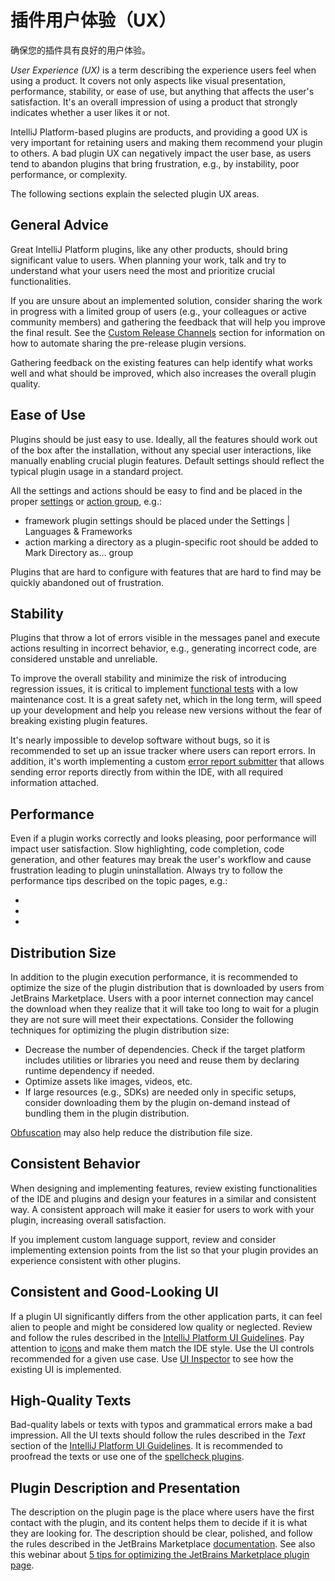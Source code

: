 <!-- Copyright 2000-2023 JetBrains s.r.o. and contributors. Use of this source code is governed by the Apache 2.0 license. -->

# 插件用户体验（UX）

<link-summary>确保您的插件具有良好的用户体验。</link-summary>

_User Experience (UX)_ is a term describing the experience users feel when using a product.
It covers not only aspects like visual presentation, performance, stability, or ease of use, but anything that affects the user's satisfaction.
It's an overall impression of using a product that strongly indicates whether a user likes it or not.

IntelliJ Platform-based plugins are products, and providing a good UX is very important for retaining users and making them recommend your plugin to others.
A bad plugin UX can negatively impact the user base, as users tend to abandon plugins that bring frustration, e.g., by instability, poor performance, or complexity.

The following sections explain the selected plugin UX areas.

## General Advice

Great IntelliJ Platform plugins, like any other products, should bring significant value to users.
When planning your work, talk and try to understand what your users need the most and prioritize crucial functionalities.

If you are unsure about an implemented solution, consider sharing the work in progress with a limited group of users (e.g., your colleagues or active community members) and gathering the feedback that will help you improve the final result.
See the [Custom Release Channels](publishing_plugin.md#specifying-a-release-channel) section for information on how to automate sharing the pre-release plugin versions.

Gathering feedback on the existing features can help identify what works well and what should be improved, which also increases the overall plugin quality.

## Ease of Use

Plugins should be just easy to use.
Ideally, all the features should work out of the box after the installation, without any special user interactions, like manually enabling crucial plugin features.
Default settings should reflect the typical plugin usage in a standard project.

All the settings and actions should be easy to find and be placed in the proper [settings](settings.md) or [action group](grouping_action.md), e.g.:

* framework plugin settings should be placed under the <ui-path>Settings | Languages & Frameworks</ui-path>
* action marking a directory as a plugin-specific root should be added to <ui-path>Mark Directory as...</ui-path> group

Plugins that are hard to configure with features that are hard to find may be quickly abandoned out of frustration.

## Stability

Plugins that throw a lot of errors visible in the messages panel and execute actions resulting in incorrect behavior, e.g., generating incorrect code, are considered unstable and unreliable.

To improve the overall stability and minimize the risk of introducing regression issues, it is critical to implement [functional tests](testing_plugins.md) with a low maintenance cost.
It is a great safety net, which in the long term, will speed up your development and help you release new versions without the fear of breaking existing plugin features.

It's nearly impossible to develop software without bugs, so it is recommended to set up an issue tracker where users can report errors.
In addition, it's worth implementing a custom [error report submitter](ide_infrastructure.md#error-reporting) that allows sending error reports directly from within the IDE, with all required information attached.

## Performance

Even if a plugin works correctly and looks pleasing, poor performance will impact user satisfaction.
Slow highlighting, code completion, code generation, and other features may break the user's workflow and cause frustration leading to plugin uninstallation.
Always try to follow the performance tips described on the topic pages, e.g.:

* [](psi_performance.md)
* [](general_threading_rules.md#avoiding-ui-freezes)
* [](indexing_and_psi_stubs.md#improving-indexing-performance)

## Distribution Size

In addition to the plugin execution performance, it is recommended to optimize the size of the plugin distribution that is downloaded by users from JetBrains Marketplace.
Users with a poor internet connection may cancel the download when they realize that it will take too long to wait for a plugin they are not sure will meet their expectations.
Consider the following techniques for optimizing the plugin distribution size:

* Decrease the number of dependencies. Check if the target platform includes utilities or libraries you need and reuse them by declaring runtime dependency if needed.
* Optimize assets like images, videos, etc.
* If large resources (e.g., SDKs) are needed only in specific setups, consider downloading them by the plugin on-demand instead of bundling them in the plugin distribution.

[Obfuscation](https://plugins.jetbrains.com/docs/marketplace/obfuscate-the-plugin.html) may also help reduce the distribution file size.

## Consistent Behavior

When designing and implementing features, review existing functionalities of the IDE and plugins and design your features in a similar and consistent way.
A consistent approach will make it easier for users to work with your plugin, increasing overall satisfaction.

If you implement custom language support, review and consider implementing extension points from the [](additional_minor_features.md) list so that your plugin provides an experience consistent with other plugins.

## Consistent and Good-Looking UI

If a plugin UI significantly differs from the other application parts, it can feel alien to people and might be considered low quality or neglected.
Review and follow the rules described in the [IntelliJ Platform UI Guidelines](https://jetbrains.design/intellij/).
Pay attention to [icons](https://jetbrains.design/intellij/principles/icons/) and make them match the IDE style.
Use the UI controls recommended for a given use case.
Use [UI Inspector](internal_ui_inspector.md) to see how the existing UI is implemented.

## High-Quality Texts

Bad-quality labels or texts with typos and grammatical errors make a bad impression.
All the UI texts should follow the rules described in the _Text_ section of the [IntelliJ Platform UI Guidelines](https://jetbrains.design/intellij/).
It is recommended to proofread the texts or use one of the [spellcheck plugins](https://plugins.jetbrains.com/search?tags=Spellcheck).

## Plugin Description and Presentation

The description on the plugin page is the place where users have the first contact with the plugin, and its content helps them to decide if it is what they are looking for.
The description should be clear, polished, and follow the rules described in the JetBrains Marketplace [documentation](https://plugins.jetbrains.com/docs/marketplace/plugin-overview-page.html#plugin-description).
See also this webinar about [5 tips for optimizing the JetBrains Marketplace plugin page](https://youtu.be/oB1GA9JeeiY?t=52).
